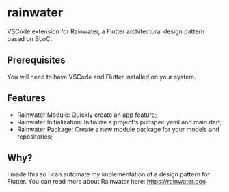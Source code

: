 # rainwater

VSCode extension for Rainwater, a Flutter architectural design pattern based on BLoC.

## Prerequisites

You will need to have VSCode and Flutter installed on your system.

## Features

- Rainwater Module: Quickly create an app feature;
- Rainwater Initialization: Initialize a project's pubspec.yaml and main.dart;
- Rainwater Package: Create a new module package for your models and repositories;

## Why?

I made this so I can automate my implementation of a design pattern for Flutter. You can read more about Rainwater here: https://rainwater.ooo